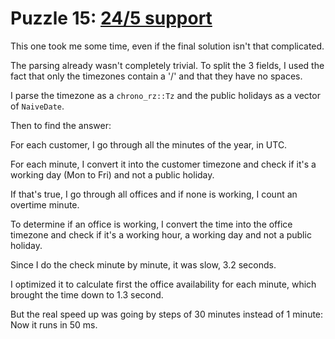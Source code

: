 # Puzzle 15: [24/5 support](https://i18n-puzzles.com/puzzle/15/)

This one took me some time, even if the final solution isn't that complicated.

The parsing already wasn't completely trivial. To split the 3 fields, I used the fact that only the timezones contain a '/' and that they have no spaces.

I parse the timezone as a `chrono_rz::Tz` and the public holidays as a vector of `NaiveDate`.

Then to find the answer:

For each customer, I go through all the minutes of the year, in UTC. 

For each minute, I convert it into the customer timezone and check if it's a working day (Mon to Fri) and not a public holiday.

If that's true, I go through all offices and if none is working, I count an overtime minute.

To determine if an office is working, I convert the time into the office timezone and check if it's a working hour, a working day and not a public holiday.

Since I do the check minute by minute, it was slow, 3.2 seconds.

I optimized it to calculate first the office availability for each minute, which brought the time down to 1.3 second.

But the real speed up was going by steps of 30 minutes instead of 1 minute: Now it runs in 50 ms.
